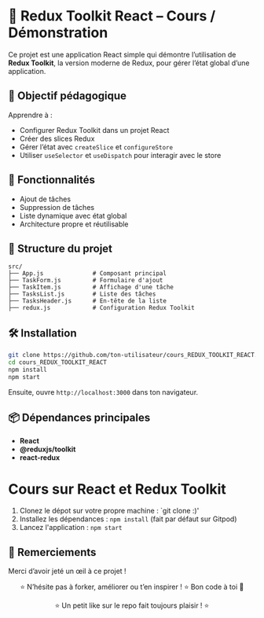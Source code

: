 # 🧠 Redux Toolkit React – Cours / Démonstration

Ce projet est une application React simple qui démontre l’utilisation de **Redux Toolkit**, la version moderne de Redux, pour gérer l’état global d’une application.

## 🎯 Objectif pédagogique

Apprendre à :

- Configurer Redux Toolkit dans un projet React
- Créer des slices Redux
- Gérer l’état avec `createSlice` et `configureStore`
- Utiliser `useSelector` et `useDispatch` pour interagir avec le store

## 🚀 Fonctionnalités

- Ajout de tâches
- Suppression de tâches
- Liste dynamique avec état global
- Architecture propre et réutilisable

## 📁 Structure du projet

```
src/
├── App.js              # Composant principal
├── TaskForm.js         # Formulaire d'ajout
├── TaskItem.js         # Affichage d'une tâche
├── TasksList.js        # Liste des tâches
├── TasksHeader.js      # En-tête de la liste
├── redux.js            # Configuration Redux Toolkit
```

## 🛠️ Installation

```bash
git clone https://github.com/ton-utilisateur/cours_REDUX_TOOLKIT_REACT.git
cd cours_REDUX_TOOLKIT_REACT
npm install
npm start
```

Ensuite, ouvre `http://localhost:3000` dans ton navigateur.

## 📦 Dépendances principales

- **React**
- **@reduxjs/toolkit**
- **react-redux**


# Cours sur React et Redux Toolkit

1. Clonez le dépot sur votre propre machine : `git clone :)'
2. Installez les dépendances : `npm install` (fait par défaut sur Gitpod)
3. Lancez l'application : `npm start`


## 🙌 Remerciements

Merci d’avoir jeté un œil à ce projet !  

<div align="center">
⭐ N’hésite pas à forker, améliorer ou t’en inspirer ! ⭐  
Bon code à toi 🚀

⭐ Un petit like sur le repo fait toujours plaisir ! ⭐  
</div>
